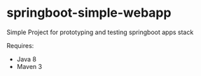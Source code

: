 # springboot-simple-webapp

Simple Project for prototyping and testing springboot apps stack

Requires:
 - Java 8
 - Maven 3

